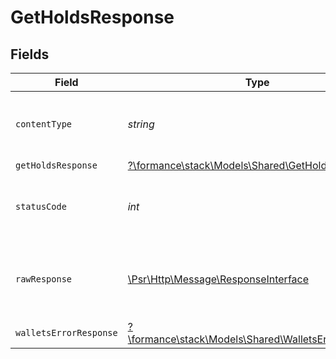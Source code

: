# GetHoldsResponse


## Fields

| Field                                                                                                        | Type                                                                                                         | Required                                                                                                     | Description                                                                                                  |
| ------------------------------------------------------------------------------------------------------------ | ------------------------------------------------------------------------------------------------------------ | ------------------------------------------------------------------------------------------------------------ | ------------------------------------------------------------------------------------------------------------ |
| `contentType`                                                                                                | *string*                                                                                                     | :heavy_check_mark:                                                                                           | HTTP response content type for this operation                                                                |
| `getHoldsResponse`                                                                                           | [?\formance\stack\Models\Shared\GetHoldsResponse](../../models/shared/GetHoldsResponse.md)                   | :heavy_minus_sign:                                                                                           | Holds                                                                                                        |
| `statusCode`                                                                                                 | *int*                                                                                                        | :heavy_check_mark:                                                                                           | HTTP response status code for this operation                                                                 |
| `rawResponse`                                                                                                | [\Psr\Http\Message\ResponseInterface](https://www.php-fig.org/psr/psr-7/#33-psrhttpmessageresponseinterface) | :heavy_minus_sign:                                                                                           | Raw HTTP response; suitable for custom response parsing                                                      |
| `walletsErrorResponse`                                                                                       | [?\formance\stack\Models\Shared\WalletsErrorResponse](../../models/shared/WalletsErrorResponse.md)           | :heavy_minus_sign:                                                                                           | Error                                                                                                        |